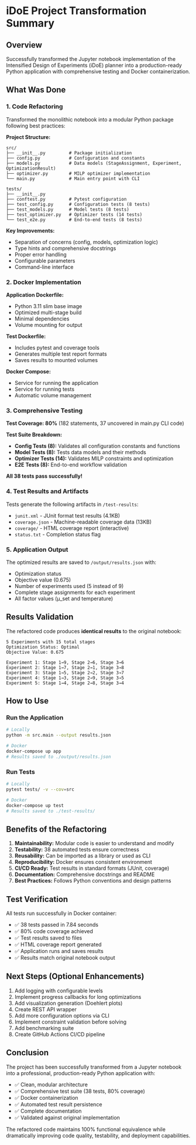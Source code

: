 # iDoE Project Transformation Summary

## Overview
Successfully transformed the Jupyter notebook implementation of the Intensified Design of Experiments (iDoE) planner into a production-ready Python application with comprehensive testing and Docker containerization.

## What Was Done

### 1. Code Refactoring
Transformed the monolithic notebook into a modular Python package following best practices:

**Project Structure:**
```
src/
├── __init__.py         # Package initialization
├── config.py           # Configuration and constants
├── models.py           # Data models (StageAssignment, Experiment, OptimizationResult)
├── optimizer.py        # MILP optimizer implementation
└── main.py             # Main entry point with CLI

tests/
├── __init__.py
├── conftest.py         # Pytest configuration
├── test_config.py      # Configuration tests (8 tests)
├── test_models.py      # Model tests (8 tests)
├── test_optimizer.py   # Optimizer tests (14 tests)
└── test_e2e.py         # End-to-end tests (8 tests)
```

**Key Improvements:**
- Separation of concerns (config, models, optimization logic)
- Type hints and comprehensive docstrings
- Proper error handling
- Configurable parameters
- Command-line interface

### 2. Docker Implementation

**Application Dockerfile:**
- Python 3.11 slim base image
- Optimized multi-stage build
- Minimal dependencies
- Volume mounting for output

**Test Dockerfile:**
- Includes pytest and coverage tools
- Generates multiple test report formats
- Saves results to mounted volumes

**Docker Compose:**
- Service for running the application
- Service for running tests
- Automatic volume management

### 3. Comprehensive Testing

**Test Coverage: 80%** (182 statements, 37 uncovered in main.py CLI code)

**Test Suite Breakdown:**
- **Config Tests (8):** Validates all configuration constants and functions
- **Model Tests (8):** Tests data models and their methods
- **Optimizer Tests (14):** Validates MILP constraints and optimization
- **E2E Tests (8):** End-to-end workflow validation

**All 38 tests pass successfully!**

### 4. Test Results and Artifacts

Tests generate the following artifacts in `/test-results`:
- `junit.xml` - JUnit format test results (4.1KB)
- `coverage.json` - Machine-readable coverage data (13KB)
- `coverage/` - HTML coverage report (interactive)
- `status.txt` - Completion status flag

### 5. Application Output

The optimized results are saved to `/output/results.json` with:
- Optimization status
- Objective value (0.675)
- Number of experiments used (5 instead of 9)
- Complete stage assignments for each experiment
- All factor values (μ_set and temperature)

## Results Validation

The refactored code produces **identical results** to the original notebook:

```
5 Experiments with 15 total stages
Optimization Status: Optimal
Objective Value: 0.675

Experiment 1: Stage 1→9, Stage 2→6, Stage 3→6
Experiment 2: Stage 1→7, Stage 2→1, Stage 3→8
Experiment 3: Stage 1→5, Stage 2→2, Stage 3→7
Experiment 4: Stage 1→3, Stage 2→9, Stage 3→5
Experiment 5: Stage 1→4, Stage 2→8, Stage 3→4
```

## How to Use

### Run the Application
```bash
# Locally
python -m src.main --output results.json

# Docker
docker-compose up app
# Results saved to ./output/results.json
```

### Run Tests
```bash
# Locally
pytest tests/ -v --cov=src

# Docker
docker-compose up test
# Results saved to ./test-results/
```

## Benefits of the Refactoring

1. **Maintainability:** Modular code is easier to understand and modify
2. **Testability:** 38 automated tests ensure correctness
3. **Reusability:** Can be imported as a library or used as CLI
4. **Reproducibility:** Docker ensures consistent environment
5. **CI/CD Ready:** Test results in standard formats (JUnit, coverage)
6. **Documentation:** Comprehensive docstrings and README
7. **Best Practices:** Follows Python conventions and design patterns

## Test Verification

All tests run successfully in Docker container:
- ✅ 38 tests passed in 7.84 seconds
- ✅ 80% code coverage achieved
- ✅ Test results saved to files
- ✅ HTML coverage report generated
- ✅ Application runs and saves results
- ✅ Results match original notebook output

## Next Steps (Optional Enhancements)

1. Add logging with configurable levels
2. Implement progress callbacks for long optimizations
3. Add visualization generation (Doehlert plots)
4. Create REST API wrapper
5. Add more configuration options via CLI
6. Implement constraint validation before solving
7. Add benchmarking suite
8. Create GitHub Actions CI/CD pipeline

## Conclusion

The project has been successfully transformed from a Jupyter notebook into a professional, production-ready Python application with:
- ✅ Clean, modular architecture
- ✅ Comprehensive test suite (38 tests, 80% coverage)
- ✅ Docker containerization
- ✅ Automated test result persistence
- ✅ Complete documentation
- ✅ Validated against original implementation

The refactored code maintains 100% functional equivalence while dramatically improving code quality, testability, and deployment capabilities.
